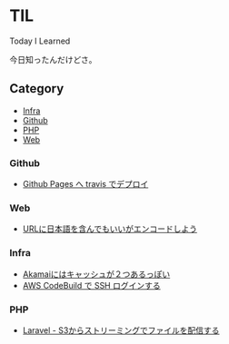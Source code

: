 # TIL

Today I Learned

今日知ったんだけどさ。

## Category

* [Infra](#infra)
* [Github](#)
* [PHP](#php)
* [Web](#web)

### Github

* [Github Pages へ travis でデプロイ](github/ghp-deploy.md)

### Web

* [URLに日本語を含んでもいいがエンコードしよう](web/url-must-be-encoded.md)

### Infra

* [Akamaiにはキャッシュが２つあるっぽい](infra/akamai_two_cache.md)
* [AWS CodeBuild で SSH ログインする](infra/aws_codebuild_parameter_store.md)

### PHP

* [Laravel - S3からストリーミングでファイルを配信する](php/laravel-stream-from-s3.md)
